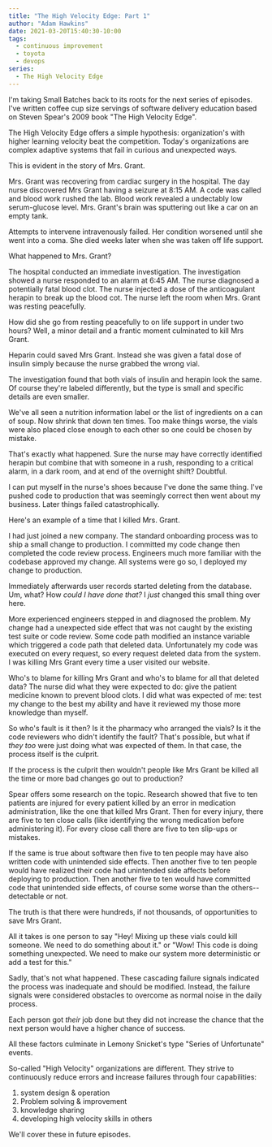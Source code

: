 ```yaml
---
title: "The High Velocity Edge: Part 1"
author: "Adam Hawkins"
date: 2021-03-20T15:40:30-10:00
tags:
  - continuous improvement
  - toyota
  - devops
series:
  - The High Velocity Edge
---
```


I'm taking Small Batches back to its roots for the next series of
episodes. I've written coffee cup size servings of software delivery
education based on Steven Spear's 2009 book "The High Velocity Edge".

The High Velocity Edge offers a simple hypothesis: organization's with
higher learning velocity beat the competition. Today's organizations
are complex adaptive systems that fail in curious and unexpected ways.

This is evident in the story of Mrs. Grant.

Mrs. Grant was recovering from cardiac surgery in the hospital. The
day nurse discovered Mrs Grant having a seizure at 8:15 AM. A code was
called and blood work rushed the lab. Blood work revealed a undectably
low serum-glucose level. Mrs. Grant's brain was sputtering out like a
car on an empty tank.

Attempts to intervene intravenously failed. Her condition worsened
until she went into a coma. She died weeks later when she was taken
off life support.

What happened to Mrs. Grant?

The hospital conducted an immediate investigation. The investigation
showed a nurse responded to an alarm at 6:45 AM. The nurse diagnosed a
potentially fatal blood clot. The nurse injected a dose of the
anticoagulant herapin to break up the blood cot. The nurse left the
room when Mrs. Grant was resting peacefully.

How did she go from resting peacefully to on life support in under two
hours? Well, a minor detail and a frantic moment culminated to kill
Mrs Grant.

Heparin could saved Mrs Grant. Instead she was given a fatal dose of
insulin simply because the nurse grabbed the wrong vial.

The investigation found that both vials of insulin and herapin look
the same. Of course they're labeled differently, but the type is small
and specific details are even smaller.

We've all seen a nutrition information label or the list of
ingredients on a can of soup. Now shrink that down ten times. Too make
things worse, the vials were also placed close enough to each other so
one could be chosen by mistake.

That's exactly what happened. Sure the nurse may have correctly
identified herapin but combine that with someone in a rush, responding
to a critical alarm, in a dark room, and at end of the overnight
shift? Doubtful.

I can put myself in the nurse's shoes because I've done the same
thing. I've pushed code to production that was seemingly correct then
went about my business. Later things failed catastrophically.

Here's an example of a time that I killed Mrs. Grant.

I had just joined a new company. The standard onboarding process was
to ship a small change to production. I committed my code change then
completed the code review process. Engineers much more familiar with
the codebase approved my change. All systems were go so, I deployed my
change to production.

Immediately afterwards user records started deleting from
the database. Um, what? How _could I have done that?_ I _just_ changed
this small thing over here.

More experienced engineers stepped in and diagnosed the problem. My
change had a unexpected side effect that was not caught by the
existing test suite or code review. Some code path modified an
instance variable which triggered a code path that deleted data.
Unfortunately my code was executed on every request, so every request
deleted data from the system. I was killing Mrs Grant every time a
user visited our website.

Who's to blame for killing Mrs Grant and who's to blame for all that
deleted data? The nurse did what they were expected to do: give the
patient medicine known to prevent blood clots. I did what was expected
of me: test my change to the best my ability and have it reviewed my
those more knowledge than myself.

So who's fault is it then? Is it the pharmacy who arranged the vials?
Is it the code reviewers who didn't identify the fault? That's possible, but
what if _they too_ were just doing what was expected of them. In that
case, the process itself is the culprit.

If the process is the culprit then wouldn't people like Mrs Grant be
killed all the time or more bad changes go out to production?

Spear offers some research on the topic. Research showed that five to
ten patients are injured for every patient killed by an error in
medication administration, like the one that killed Mrs Grant. Then
for every injury, there are five to ten close calls (like identifying
the wrong medication before administering it). For every close call
there are five to ten slip-ups or mistakes.

If the same is true about software then five to ten people may have
also written code with unintended side effects. Then another five to
ten people would have realized their code had unintended side affects
before deploying to production. Then another five to ten would have
committed code that unintended side effects, of course some worse than
the others--detectable or not.

The truth is that there were hundreds, if not thousands, of
opportunities to save Mrs Grant.

All it takes is one person to say "Hey! Mixing up these vials could
kill someone. We need to do something about it." or "Wow! This code is
doing something unexpected. We need to make our system more
deterministic or add a test for this."

Sadly, that's not what happened. These cascading failure signals
indicated the process was inadequate and should be modified. Instead,
the failure signals were considered obstacles to overcome as normal
noise in the daily process.

Each person got _their_ job done but they did not increase the chance
that the next person would have a higher chance of success.

All these factors culminate in Lemony Snicket's type "Series of
Unfortunate" events.

So-called "High Velocity" organizations are different. They strive to
continuously reduce errors and increase failures through four
capabilities:

1. system design & operation
2. Problem solving & improvement
3. knowledge sharing
4. developing high velocity skills in others

We'll cover these in future episodes.
